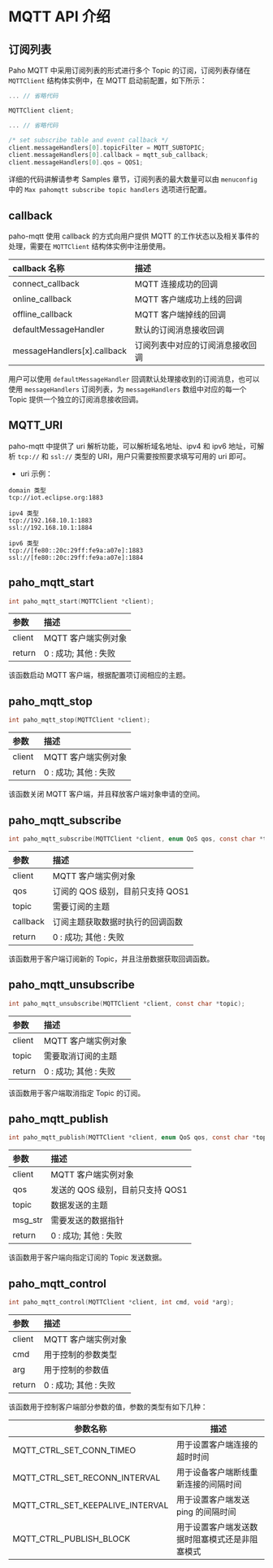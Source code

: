 # MQTT API 介绍

## 订阅列表

Paho MQTT 中采用订阅列表的形式进行多个 Topic 的订阅，订阅列表存储在 `MQTTClient` 结构体实例中，在 MQTT 启动前配置，如下所示：

```c
... // 省略代码

MQTTClient client;

... // 省略代码

/* set subscribe table and event callback */
client.messageHandlers[0].topicFilter = MQTT_SUBTOPIC;
client.messageHandlers[0].callback = mqtt_sub_callback;
client.messageHandlers[0].qos = QOS1;
```

详细的代码讲解请参考 Samples 章节，订阅列表的最大数量可以由 `menuconfig` 中的 `Max pahomqtt subscribe topic handlers` 选项进行配置。 

## callback

paho-mqtt 使用 callback 的方式向用户提供 MQTT 的工作状态以及相关事件的处理，需要在 `MQTTClient` 结构体实例中注册使用。

|callback 名称                           |描述|
|:-----                                  |:----|
|connect_callback                        |MQTT 连接成功的回调|
|online_callback                         |MQTT 客户端成功上线的回调|
|offline_callback                        |MQTT 客户端掉线的回调|
|defaultMessageHandler                   |默认的订阅消息接收回调|
|messageHandlers[x].callback             |订阅列表中对应的订阅消息接收回调|

用户可以使用 `defaultMessageHandler` 回调默认处理接收到的订阅消息，也可以使用 `messageHandlers` 订阅列表，为 `messageHandlers` 数组中对应的每一个 Topic 提供一个独立的订阅消息接收回调。

## MQTT_URI

paho-mqtt 中提供了 uri 解析功能，可以解析域名地址、ipv4 和 ipv6 地址，可解析 `tcp://` 和 `ssl://` 类型的 URI，用户只需要按照要求填写可用的 uri 即可。

- uri 示例：

```
domain 类型
tcp://iot.eclipse.org:1883

ipv4 类型
tcp://192.168.10.1:1883
ssl://192.168.10.1:1884

ipv6 类型
tcp://[fe80::20c:29ff:fe9a:a07e]:1883
ssl://[fe80::20c:29ff:fe9a:a07e]:1884
```

## paho_mqtt_start 

```c
int paho_mqtt_start(MQTTClient *client);
```

|**参数**                           |**描述**|
|:-----                             |:----|
|client                             |MQTT 客户端实例对象|
|return                             |0 : 成功; 其他 : 失败|

该函数启动 MQTT 客户端，根据配置项订阅相应的主题。

## paho_mqtt_stop 

```c
int paho_mqtt_stop(MQTTClient *client);
```

| **参数** | **描述**              |
| :------- | :-------------------- |
| client   | MQTT 客户端实例对象   |
| return   | 0 : 成功; 其他 : 失败 |

该函数关闭 MQTT 客户端，并且释放客户端对象申请的空间。

## paho_mqtt_subscribe

```c
int paho_mqtt_subscribe(MQTTClient *client, enum QoS qos, const char *topic, subscribe_cb callback);
```

| **参数** | **描述**                         |
| :------- | :------------------------------- |
| client   | MQTT 客户端实例对象              |
| qos      | 订阅的 QOS 级别，目前只支持 QOS1 |
| topic    | 需要订阅的主题                   |
| callback | 订阅主题获取数据时执行的回调函数 |
| return   | 0 : 成功; 其他 : 失败            |

该函数用于客户端订阅新的 Topic，并且注册数据获取回调函数。

## paho_mqtt_unsubscribe

```c
int paho_mqtt_unsubscribe(MQTTClient *client, const char *topic);
```

| **参数** | **描述**              |
| :------- | :-------------------- |
| client   | MQTT 客户端实例对象   |
| topic    | 需要取消订阅的主题    |
| return   | 0 : 成功; 其他 : 失败 |

该函数用于客户端取消指定 Topic 的订阅。

## paho_mqtt_publish 

```c
int paho_mqtt_publish(MQTTClient *client, enum QoS qos, const char *topic, const char *msg_str);
```

| **参数** | **描述**                         |
| :------- | :------------------------------- |
| client   | MQTT 客户端实例对象              |
| qos      | 发送的 QOS 级别，目前只支持 QOS1 |
| topic    | 数据发送的主题                   |
| msg_str  | 需要发送的数据指针               |
| return   | 0 : 成功; 其他 : 失败            |

该函数用于客户端向指定订阅的 Topic 发送数据。

## paho_mqtt_control 

```c
int paho_mqtt_control(MQTTClient *client, int cmd, void *arg);
```

| **参数** | **描述**              |
| :------- | :-------------------- |
| client   | MQTT 客户端实例对象   |
| cmd      | 用于控制的参数类型    |
| arg      | 用于控制的参数值      |
| return   | 0 : 成功; 其他 : 失败 |

该函数用于控制客户端部分参数的值，参数的类型有如下几种：

| 参数名称                         | 描述                                           |
| -------------------------------- | ---------------------------------------------- |
| MQTT_CTRL_SET_CONN_TIMEO         | 用于设置客户端连接的超时时间                   |
| MQTT_CTRL_SET_RECONN_INTERVAL    | 用于设备客户端断线重新连接的间隔时间           |
| MQTT_CTRL_SET_KEEPALIVE_INTERVAL | 用于设置客户端发送 ping 的间隔时间             |
| MQTT_CTRL_PUBLISH_BLOCK          | 用于设置客户端发送数据时阻塞模式还是非阻塞模式 |

